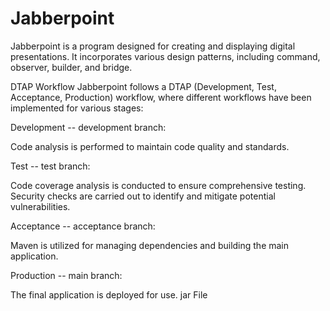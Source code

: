 # Jabberpoint
Jabberpoint is a program designed for creating and displaying digital presentations. It incorporates various design patterns, including command, observer, builder, and bridge.

DTAP Workflow
Jabberpoint follows a DTAP (Development, Test, Acceptance, Production) workflow, where different workflows have been implemented for various stages:

Development -- development branch:

Code analysis is performed to maintain code quality and standards.

Test -- test branch:

Code coverage analysis is conducted to ensure comprehensive testing.
Security checks are carried out to identify and mitigate potential vulnerabilities.

Acceptance -- acceptance branch:

Maven is utilized for managing dependencies and building the main application.

Production -- main branch:

The final application is deployed for use.
jar File
